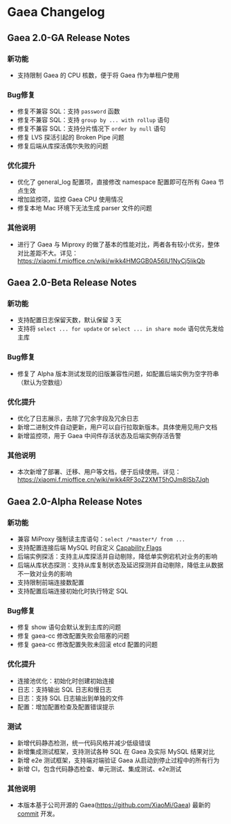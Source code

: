 # Gaea Changelog

## Gaea 2.0-GA Release Notes

### 新功能

- 支持限制 Gaea 的 CPU 核数，便于将 Gaea 作为单租户使用

### Bug修复

- 修复不兼容 SQL：支持 `password` 函数
- 修复不兼容 SQL：支持 `group by ... with rollup` 语句
- 修复不兼容 SQL：支持分片情况下 `order by null` 语句
- 修复 LVS 探活引起的 Broken Pipe 问题
- 修复后端从库探活偶尔失败的问题

### 优化提升

- 优化了 general_log 配置项，直接修改 namespace 配置即可在所有 Gaea 节点生效
- 增加监控项，监控 Gaea CPU 使用情况
- 修复本地 Mac 环境下无法生成 parser 文件的问题

### 其他说明

- 进行了 Gaea 与 Miproxy 的做了基本的性能对比，两者各有较小优劣，整体对比差距不大。详见：https://xiaomi.f.mioffice.cn/wiki/wikk4HMGGB0A56lU1NyCj5likQb


## Gaea 2.0-Beta Release Notes

### 新功能

- 支持配置日志保留天数，默认保留 3 天
- 支持将 `select ... for update` or `select ... in share mode` 语句优先发给主库

### Bug修复

- 修复了 Alpha 版本测试发现的旧版兼容性问题，如配置后端实例为空字符串（默认为空数组）

### 优化提升

- 优化了日志展示，去除了冗余字段及冗余日志
- 新增二进制文件自动更新，用户可以自行拉取新版本。具体使用见用户文档
- 新增监控项，用于 Gaea 中间件存活状态及后端实例存活告警

### 其他说明

- 本次新增了部署、迁移、用户等文档，便于后续使用。详见：https://xiaomi.f.mioffice.cn/wiki/wikk4RF3oZ2XMT5hOJm8ISb7Jqh


## Gaea 2.0-Alpha Release Notes

### 新功能

- 兼容 MiProxy 强制读主库语句：`select /*master*/ from ...`
- 支持配置连接后端 MySQL 时自定义 [Capability Flags](https://dev.mysql.com/doc/dev/mysql-server/latest/group__group__cs__capabilities__flags.html) 
- 后端实例探活：支持主从库探活并自动剔除，降低单实例宕机对业务的影响
- 后端从库状态探测：支持从库复制状态及延迟探测并自动剔除，降低主从数据不一致对业务的影响
- 支持限制前端连接数配置
- 支持配置后端连接初始化时执行特定 SQL

### Bug修复

- 修复 show 语句会默认发到主库的问题
- 修复 gaea-cc 修改配置失败会阻塞的问题
- 修复 gaea-cc 修改配置失败未回滚 etcd 配置的问题

### 优化提升

- 连接池优化：初始化时创建初始连接
- 日志：支持输出 SQL 日志和慢日志
- 日志：支持 SQL 日志输出到单独的文件
- 配置：增加配置检查及配置错误提示

### 测试

- 新增代码静态检测，统一代码风格并减少低级错误
- 新增集成测试框架，支持测试各种 SQL 在 Gaea 及实际 MySQL 结果对比
- 新增 e2e 测试框架，支持端对端验证 Gaea 从启动到停止过程中的所有行为
- 新增 CI，包含代码静态检查、单元测试、集成测试、e2e测试

### 其他说明

- 本版本基于公司开源的 Gaea(https://github.com/XiaoMi/Gaea) 最新的 [commit](https://github.com/XiaoMi/Gaea/commit/9e16060c4afcabe8ca910313e2abde4113e9af79) 开发。
